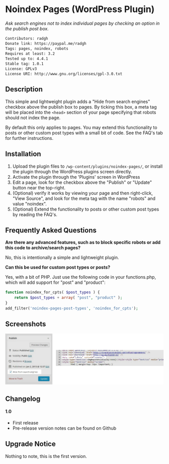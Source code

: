 Noindex Pages (WordPress Plugin)
==

_Ask search engines not to index individual pages by checking an option in the publish post box._

    Contributors: radgh
    Donate link: https://paypal.me/radgh
    Tags: pages, noindex, robots
    Requires at least: 3.2
    Tested up to: 4.4.1
    Stable tag: 1.0.1
    License: GPLv3
    License URI: http://www.gnu.org/licenses/gpl-3.0.txt

## Description ##

This simple and lightweight plugin adds a "Hide from search engines" checkbox above the publish box to pages. By 
ticking this box, a meta tag will be placed into the `<head>` section of your page specifying that robots should
not index the page.

By default this only applies to pages. You may extend this functionality to posts or other custom post types with a small bit of code. See the FAQ's tab for further instructions.

## Installation ##

1. Upload the plugin files to `/wp-content/plugins/noindex-pages/`, or install the plugin through the WordPress plugins screen directly.
1. Activate the plugin through the 'Plugins' screen in WordPress
1. Edit a page, look for the checkbox above the "Publish" or "Update" button near the top-right.
1. (Optional) verify it works by viewing your page and then right-click, "View Source", and look for the meta tag with the name "robots" and value "noindex".
1. (Optional) Extend the functionality to posts or other custom post types by reading the FAQ's.

## Frequently Asked Questions ##

**Are there any advanced features, such as to block specific robots or add this code to archive/search pages?**

No, this is intentionally a simple and lightweight plugin.

**Can this be used for custom post types or posts?**

Yes, with a bit of PHP. Just use the following code in your functions.php, which will add support for "post" and "product":

```php
function noindex_for_cpts( $post_types ) {
	return $post_types + array( "post", "product" );
}
add_filter('noindex-pages-post-types', 'noindex_for_cpts');
```

## Screenshots ##

![Preview of the publish post box when editing a page](screenshot-1.jpg)


## Changelog ##

#### 1.0
* First release
* Pre-release version notes can be found on Github

## Upgrade Notice ##

Nothing to note, this is the first version.